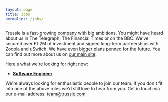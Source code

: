 ```yaml
---
layout: page
title: Jobs
permalink: /jobs/
---
```


Trussle is a fast-growing company with big ambitions. You might have heard about us in The Telegraph, The Financial Times or on the BBC. We've secured over £1.2M of investment and signed long-term partnerships with Zoopla and uSwitch. We have even bigger plans penned for the future. You can find out more about us on [our main site](https://trussle.com).

Here's what we're looking for right now:

- **[Software Engineer](/jobs/developer)**

We're always looking for enthusiastic people to join our team. If you don't fit into one of the above roles we'd still love to hear from you. Get in touch via our e-mail address: [team@trussle.com](mailto:team@trussle.com)
